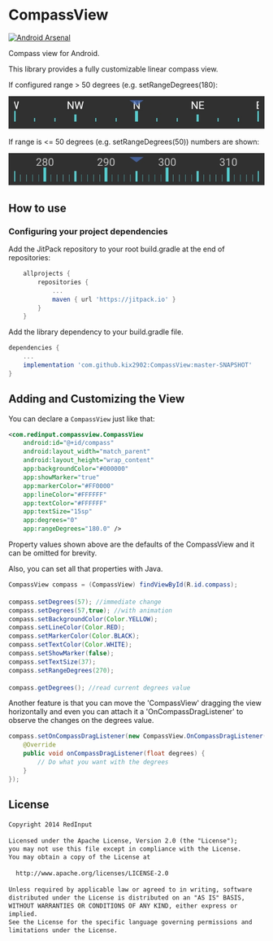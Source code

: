 CompassView
===========

[![Android Arsenal](https://img.shields.io/badge/Android%20Arsenal-CompassView-brightgreen.svg?style=flat)](https://android-arsenal.com/details/1/1063)

Compass view for Android.

This library provides a fully customizable linear compass view.

If configured range > 50 degrees (e.g. setRangeDegrees(180):

![image](screenshot1.jpg)

If range is <= 50 degrees (e.g. setRangeDegrees(50)) numbers are shown:

![image](screenshot2.jpg)

## How to use

### Configuring your project dependencies

Add the JitPack repository to your root build.gradle at the end of repositories:

```groovy
   	allprojects {
    	repositories {
    		...
    		maven { url 'https://jitpack.io' }
    	}
    }
````


Add the library dependency to your build.gradle file.

```groovy
dependencies {
    ...
    implementation 'com.github.kix2902:CompassView:master-SNAPSHOT'
}
```

## Adding and Customizing the View

You can declare a `CompassView` just like that:

```XML
<com.redinput.compassview.CompassView
    android:id="@+id/compass"
    android:layout_width="match_parent"
    android:layout_height="wrap_content"
    app:backgroundColor="#000000"
    app:showMarker="true"
    app:markerColor="#FF0000"
    app:lineColor="#FFFFFF"
    app:textColor="#FFFFFF"
    app:textSize="15sp"
    app:degrees="0"
    app:rangeDegrees="180.0" />
```

Property values shown above are the defaults of the CompassView and it can be omitted for brevity.

Also, you can set all that properties with Java.

```JAVA
CompassView compass = (CompassView) findViewById(R.id.compass);

compass.setDegrees(57); //immediate change
compass.setDegrees(57,true); //with animation
compass.setBackgroundColor(Color.YELLOW);
compass.setLineColor(Color.RED);
compass.setMarkerColor(Color.BLACK);
compass.setTextColor(Color.WHITE);
compass.setShowMarker(false);
compass.setTextSize(37);
compass.setRangeDegrees(270);

compass.getDegrees(); //read current degrees value
```

Another feature is that you can move the 'CompassView' dragging the view horizontally and even you can attach it a 'OnCompassDragListener' to observe the changes on the degrees value.

```JAVA
compass.setOnCompassDragListener(new CompassView.OnCompassDragListener() {
	@Override
	public void onCompassDragListener(float degrees) {
		// Do what you want with the degrees
	}
});
```


License
-------
    Copyright 2014 RedInput

    Licensed under the Apache License, Version 2.0 (the "License");
    you may not use this file except in compliance with the License.
    You may obtain a copy of the License at

      http://www.apache.org/licenses/LICENSE-2.0

    Unless required by applicable law or agreed to in writing, software
    distributed under the License is distributed on an "AS IS" BASIS,
    WITHOUT WARRANTIES OR CONDITIONS OF ANY KIND, either express or implied.
    See the License for the specific language governing permissions and
    limitations under the License.